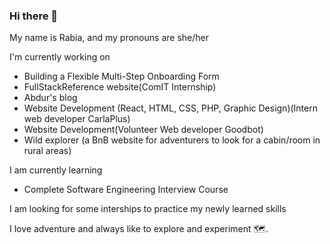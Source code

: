 ### Hi there 👋

My name is Rabia, and my pronouns are she/her

I'm currently working on

- Building a Flexible Multi-Step Onboarding Form
- FullStackReference website(ComIT Internship)
- Abdur's blog
- Website Development (React, HTML, CSS, PHP, Graphic Design)(Intern web developer CarlaPlus)
- Website Development(Volunteer Web developer Goodbot)
- Wild explorer (a BnB website for adventurers to look for a cabin/room in rural areas)

I am currently learning

- Complete Software Engineering Interview Course

I am looking for some interships to practice my newly learned skills


I love adventure and always like to  explore and experiment :world_map:.

<!--
**RabiaAbdurRehman/RabiaAbdurRehman** is a ✨ _special_ ✨ repository because its `README.md` (this file) appears on your GitHub profile.

Here are some ideas to get you started:

- 🔭 I’m currently working on ...
- 🌱 I’m currently learning ...
- 👯 I’m looking to collaborate on ...
- 🤔 I’m looking for help with ...
- 💬 Ask me about ...
- 📫 How to reach me: ...
- 😄 Pronouns: ...
- ⚡ Fun fact: ...
-->
